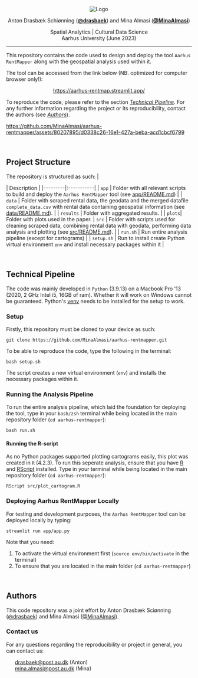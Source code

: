 <p align="center">
  <img src="https://github.com/MinaAlmasi/aarhus-rentmapper/blob/main/docs/logo.png" alt="Logo">
</p>

<p align="center">
  Anton Drasbæk Schiønning (<strong><a href="https://github.com/drasbaek">@drasbaek</a></strong>) and
  Mina Almasi (<strong><a href="https://github.com/MinaAlmasi">@MinaAlmasi</a></strong>)
</p>

<p align="center">
  Spatial Analytics | Cultural Data Science <br>
  Aarhus University (June 2023) 
</p>

<hr>

This repository contains the code used to design and deploy the tool ```Aarhus RentMapper``` along with the geospatial analysis used within it. 


The tool can be accessed from the link below (NB. optimized for computer browser only!):

<p align="center">
  <a href="https://aarhus-rentmap.streamlit.app/">https://aarhus-rentmap.streamlit.app/</a>
</p>


To reproduce the code, please refer to the section [*Technical Pipeline*](https://github.com/MinaAlmasi/aarhus-rentmapper/tree/main#technical-pipeline). For any further information regarding the project or its reproducibility, contact the authors (see [*Authors*](https://github.com/MinaAlmasi/aarhus-rentmapper#authors)).


https://github.com/MinaAlmasi/aarhus-rentmapper/assets/80207895/d0338c26-16e1-427a-beba-acd1cbcf6799

<br>

## Project Structure 
The repository is structured as such:
| <div style="width:120px"></div>| Description |
|---------|:-----------|
| ```app```  | Folder with all relevant scripts to build and deploy the ```Aarhus RentMapper``` tool (see [app/README.md](https://github.com/MinaAlmasi/aarhus-rentmapper/blob/main/app/README.md))          |
| ```data``` | Folder with scraped rental data, the geodata and the merged datafile ```complete_data.csv``` with rental data containing geospatial information (see [data/README.md](https://github.com/MinaAlmasi/aarhus-rentmapper/blob/main/data/README.md)).      |
| ```results``` | Folder with aggregated results. |
| ```plots```| Folder with plots used in the paper.
| ```src```  | Folder with scripts used for cleaning scraped data, combining rental data with geodata, performing data analysis and plotting (see [src/README.md](https://github.com/MinaAlmasi/aarhus-rentmapper/blob/main/src/README.md)).       |
| ```run.sh```    | Run entire analysis pipeline (except for cartograms)       |
| ```setup.sh```  | Run to install create Python virtual environment ```env``` and install necessary packages within it |

<br>

## Technical Pipeline
The code was mainly developed in ```Python``` (3.9.13) on a Macbook Pro ‘13 (2020, 2 GHz Intel i5, 16GB of ram). Whether it will work on Windows cannot be guaranteed. Python's [venv](https://docs.python.org/3/library/venv.html) needs to be installed for the setup to work.

### Setup 
Firstly, this repository must be cloned to your device as such:
```
git clone https://github.com/MinaAlmasi/aarhus-rentmapper.git
```

To be able to reproduce the code, type the following in the terminal: 
```
bash setup.sh
```
The script creates a new virtual environment (```env```) and installs the necessary packages within it.


### Running the Analysis Pipeline
To run the entire analysis pipeline, which laid the foundation for deploying the tool, type in your ```bash/zsh``` terminal while being located in the main repository folder (```cd aarhus-rentmapper```):
```
bash run.sh
```

#### Running the R-script
As no Python packages supported plotting cartograms easily, this plot was created in ```R``` (4.2.3). To run this seperate analysis, ensure that you have [R](https://cran.r-project.org/src/base/R-4/) and [RScript](https://www.rdocumentation.org/packages/utils/versions/3.6.2/topics/Rscript) installed. Type in your terminal while being located in the main repository folder (```cd aarhus-rentmapper```):
```
RScript src/plot_cartogram.R
```

### Deploying Aarhus RentMapper Locally 
For testing and development purposes, the ```Aarhus RentMapper``` tool can be deployed locally by typing:
```
streamlit run app/app.py
```
Note that you need:
1. To activate the virtual environment first (```source env/bin/activate``` in the terminal)
2. To ensure that you are located in the main folder (```cd aarhus-rentmapper```)

<br>

## Authors 
This code repository was a joint effort by Anton Drasbæk Sciønning ([@drasbaek](https://github.com/drasbaek)) and Mina Almasi ([@MinaAlmasi](https://github.com/MinaAlmasi)). 

### Contact us
For any questions regarding the reproducibility or project in general, you can contact us:
<ul style="list-style-type: none;">
  <li><a href="mailto:drasbaek@post.au.dk">drasbaek@post.au.dk</a>
(Anton)</li>
    <li><a href="mailto: mina.almasi@post.au.dk"> mina.almasi@post.au.dk</a>
(Mina)</li>
</ul>
